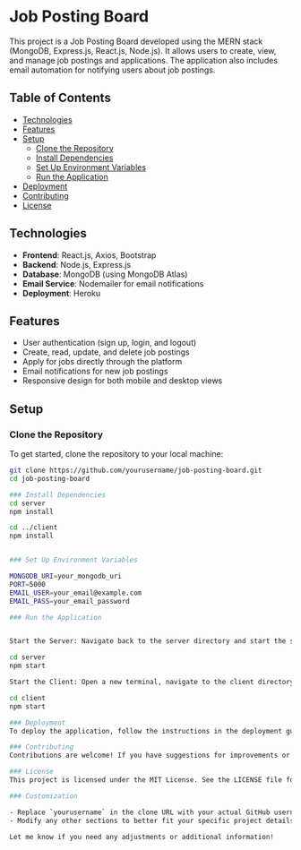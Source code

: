 # Job Posting Board

This project is a Job Posting Board developed using the MERN stack (MongoDB, Express.js, React.js, Node.js). It allows users to create, view, and manage job postings and applications. The application also includes email automation for notifying users about job postings.

## Table of Contents

- [Technologies](#technologies)
- [Features](#features)
- [Setup](#setup)
  - [Clone the Repository](#clone-the-repository)
  - [Install Dependencies](#install-dependencies)
  - [Set Up Environment Variables](#set-up-environment-variables)
  - [Run the Application](#run-the-application)
- [Deployment](#deployment)
- [Contributing](#contributing)
- [License](#license)

## Technologies

- **Frontend**: React.js, Axios, Bootstrap
- **Backend**: Node.js, Express.js
- **Database**: MongoDB (using MongoDB Atlas)
- **Email Service**: Nodemailer for email notifications
- **Deployment**: Heroku

## Features

- User authentication (sign up, login, and logout)
- Create, read, update, and delete job postings
- Apply for jobs directly through the platform
- Email notifications for new job postings
- Responsive design for both mobile and desktop views

## Setup

### Clone the Repository

To get started, clone the repository to your local machine:

```bash
git clone https://github.com/yourusername/job-posting-board.git
cd job-posting-board

### Install Dependencies
cd server
npm install

cd ../client
npm install


### Set Up Environment Variables

MONGODB_URI=your_mongodb_uri
PORT=5000
EMAIL_USER=your_email@example.com
EMAIL_PASS=your_email_password

### Run the Application


Start the Server: Navigate back to the server directory and start the server

cd server
npm start

Start the Client: Open a new terminal, navigate to the client directory, and start the client:

cd client
npm start

### Deployment
To deploy the application, follow the instructions in the deployment guide provided in your project documentation. Common platforms include Heroku or Vercel.

### Contributing
Contributions are welcome! If you have suggestions for improvements or encounter any issues, feel free to open an issue or create a pull request.

### License
This project is licensed under the MIT License. See the LICENSE file for more details.

### Customization

- Replace `yourusername` in the clone URL with your actual GitHub username.
- Modify any other sections to better fit your specific project details or requirements.

Let me know if you need any adjustments or additional information!
